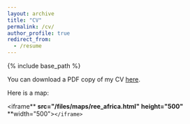 ```yaml
---
layout: archive
title: "CV"
permalink: /cv/
author_profile: true
redirect_from:
  - /resume
---
```

{% include base_path %}

You can download a PDF copy of my CV [here](/files/pdf/cv_sfs.pdf).




Here is a map: 

<iframe** **src="/files/maps/ree_africa.html"** **height="500"** **width="500">`</iframe>`
